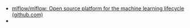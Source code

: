 - [mlflow/mlflow: Open source platform for the machine learning lifecycle (github.com)](https://github.com/mlflow/mlflow)
-